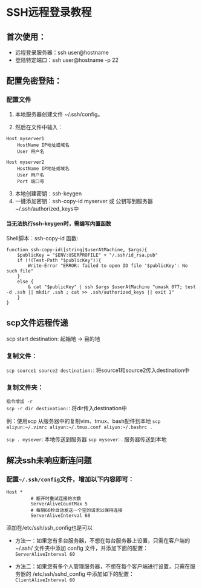 # SSH远程登录教程

## 首次使用：
* 远程登录服务器：ssh user@hostname 
* 登陆特定端口：ssh user@hostname -p 22

## 配置免密登陆：
### 配置文件
1. 本地服务器创建文件 ~/.ssh/config。

2. 然后在文件中输入：
```
Host myserver1
    HostName IP地址或域名
    User 用户名

Host myserver2
    HostName IP地址或域名
    User 用户名
    Port 端口号
```

3. 本地创建密钥：ssh-keygen
4. 一键添加密钥：ssh-copy-id myserver 或 公钥写到服务器 ~/.ssh/authorized_keys中

#### 当无法执行ssh-keygen时，需编写内置函数

Shell脚本：ssh-copy-id 函数:
``` 
function ssh-copy-id([string]$userAtMachine, $args){   
    $publicKey = "$ENV:USERPROFILE" + "/.ssh/id_rsa.pub"
    if (!(Test-Path "$publicKey")){
        Write-Error "ERROR: failed to open ID file '$publicKey': No such file"            
    }
    else {
        & cat "$publicKey" | ssh $args $userAtMachine "umask 077; test -d .ssh || mkdir .ssh ; cat >> .ssh/authorized_keys || exit 1"      
    }
}
```

## scp文件远程传递
scp start destination: 起始地 -> 目的地
### 复制文件：
`scp source1 source2 destination:`: 将source1和source2传入destination中

### 复制文件夹：
`指令增加 -r`  
`scp -r dir destination:`: 将dir传入destination中

例：使用scp 从服务器中的复制vim、tmux、bash配件到本地
`scp aliyun:~/.vimrc aliyun:~/.tmux.conf aliyun:~/.bashrc .`

`scp . mysever`: 本地传送到服务器
`scp mysever`: . 服务器传送到本地

## 解决ssh未响应断连问题
### 配置`~/.ssh/config`文件，增加以下内容即可：
```
Host *         
         # 断开时重试连接的次数         
         ServerAliveCountMax 5          
         # 每隔60秒自动发送一个空的请求以保持连接         
         ServerAliveInterval 60
```
添加在/etc/ssh/ssh_config也是可以  

* 方法一：如果您有多台服务器，不想在每台服务器上设置，只需在客户端的 ~/.ssh/ 文件夹中添加 config 文件，并添加下面的配置：  
`ServerAliveInterval 60`  

* 方法二：如果您有多个人管理服务器，不想在每个客户端进行设置，只需在服务器的 /etc/ssh/sshd_config 中添加如下的配置：  
`ClientAliveInterval 60`  
 